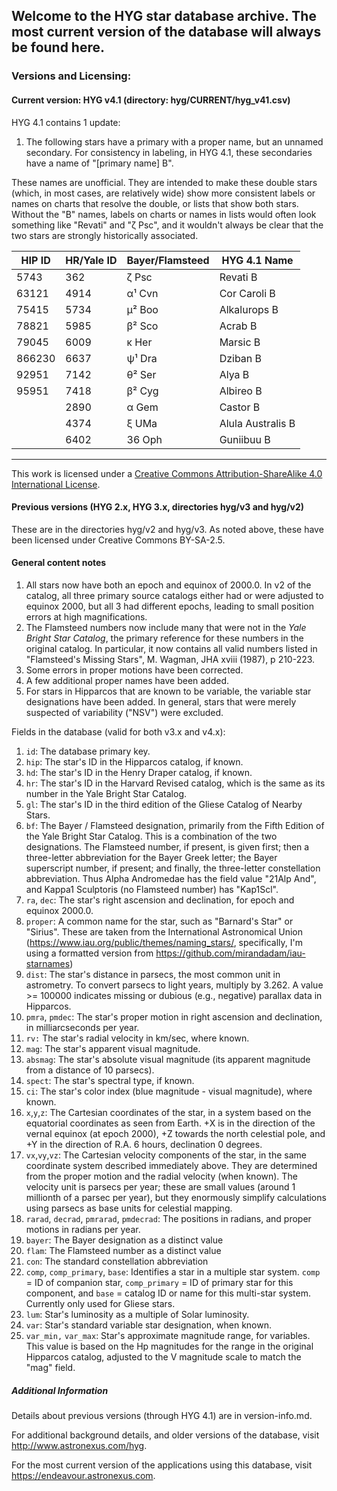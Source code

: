 ## Welcome to the HYG star database archive.  The most current version of the database will always be found here.

### Versions and Licensing:

#### Current version: HYG v4.1 (directory: hyg/CURRENT/hyg_v41.csv)

HYG 4.1 contains 1 update:

1. The following stars have a primary with a proper name, but an unnamed secondary. For consistency in labeling, in HYG 4.1, these secondaries have a name of "[primary name] B". 

These names are unofficial. They are intended to make these double stars (which, in most cases, are relatively wide) show more consistent labels or names on charts that resolve the double, or lists that show both stars. Without the "B" names, labels on charts or names in lists would often look something like "Revati" and "ζ Psc", and it wouldn't always be clear that the two stars are strongly historically associated.

|HIP ID|HR/Yale ID|Bayer/Flamsteed|HYG 4.1 Name| 
|------|----------|---------------|------------|
5743|362|ζ Psc|Revati B
63121|4914|α¹ Cvn|Cor Caroli B
75415|5734|μ² Boo|Alkalurops B
78821|5985|β² Sco|Acrab B
79045|6009|κ Her|Marsic B
866230|6637|ψ¹ Dra|Dziban B
92951|7142|θ² Ser|Alya B
95951|7418|β² Cyg|Albireo B
||2890|α Gem|Castor B
||4374|ξ UMa|Alula Australis B
||6402|36 Oph|Guniibuu B

---

This work is licensed under a
[Creative Commons Attribution-ShareAlike 4.0 International License][cc-by-sa].

[cc-by-sa]: http://creativecommons.org/licenses/by-sa/4.0/

#### Previous versions (HYG 2.x, HYG 3.x, directories hyg/v3 and hyg/v2)

These are in the directories hyg/v2 and hyg/v3. As noted above, these have been licensed under Creative Commons BY-SA-2.5.
 
#### General content notes

1. All stars now have both an epoch and equinox of 2000.0.  In v2 of the catalog, all three primary source catalogs either had or were adjusted to equinox 2000, but all 3 had different epochs, leading to small position errors at high magnifications.
2. The Flamsteed numbers now include many that were not in the _Yale Bright Star Catalog_, the
primary reference for these numbers in the original catalog.  In particular, it now contains all valid numbers listed in "Flamsteed's Missing Stars", M. Wagman, JHA xviii (1987), p 210-223.
3. Some errors in proper motions have been corrected.
4. A few additional proper names have been added.
5. For stars in Hipparcos that are known to be variable, the variable star designations have been added.  In general,
stars that were merely suspected of variability ("NSV") were excluded.

Fields in the database (valid for both v3.x and v4.x):

1. `id`: The database primary key.
2. `hip`: The star's ID in the Hipparcos catalog, if known.
3. `hd`: The star's ID in the Henry Draper catalog, if known.
4. `hr`: The star's ID in the Harvard Revised catalog, which is the same as its number in the Yale Bright Star Catalog.
5. `gl`: The star's ID in the third edition of the Gliese Catalog of Nearby Stars.
6. `bf`: The Bayer / Flamsteed designation, primarily from the Fifth Edition of the Yale Bright Star Catalog. This is a combination of the two designations. The Flamsteed number, if present, is given first; then a three-letter abbreviation for the Bayer Greek letter; the Bayer superscript number, if present; and finally, the three-letter constellation abbreviation. Thus Alpha Andromedae has the field value "21Alp And", and Kappa1 Sculptoris (no Flamsteed number) has "Kap1Scl".
7. `ra`, `dec`: The star's right ascension and declination, for epoch and equinox 2000.0.
8. `proper`: A common name for the star, such as "Barnard's Star" or "Sirius". These are taken from the International Astronomical Union (https://www.iau.org/public/themes/naming_stars/, specifically, I'm using a formatted version from https://github.com/mirandadam/iau-starnames)
9. `dist`: The star's distance in parsecs, the most common unit in astrometry. To convert parsecs to light years, multiply by 3.262. A value >= 100000 indicates missing or dubious (e.g., negative) parallax data in Hipparcos.
10. `pmra`, `pmdec`:  The star's proper motion in right ascension and declination, in milliarcseconds per year.  
11. `rv:`  The star's radial velocity in km/sec, where known.
12. `mag`: The star's apparent visual magnitude.
13. `absmag`: The star's absolute visual magnitude (its apparent magnitude from a distance of 10 parsecs).
14. `spect`: The star's spectral type, if known.
15. `ci`: The star's color index (blue magnitude - visual magnitude), where known.
16. `x`,`y`,`z`: The Cartesian coordinates of the star, in a system based on the equatorial coordinates as seen from Earth. +X is in the direction of the vernal equinox (at epoch 2000), +Z towards the north celestial pole, and +Y in the direction of R.A. 6 hours, declination 0 degrees.
17. `vx`,`vy`,`vz`: The Cartesian velocity components of the star, in the same coordinate system described immediately above. They are determined from the proper motion and the radial velocity (when known). The velocity unit is parsecs per year; these are small values (around 1 millionth of a parsec per year), but they enormously simplify calculations using parsecs as base units for celestial mapping.
18. `rarad`, `decrad`, `pmrarad`, `pmdecrad`:  The positions in radians, and proper motions in radians per year.
19. `bayer`:  The Bayer designation as a distinct value
20. `flam`:  The Flamsteed number as a distinct value
21. `con`:  The standard constellation abbreviation
22. `comp`, `comp_primary`, `base`:  Identifies a star in a multiple star system.  `comp` = ID of companion star, `comp_primary` = ID of primary star for this component, and `base` = catalog ID or name for this multi-star system.  Currently only used for Gliese stars.
23. `lum`:  Star's luminosity as a multiple of Solar luminosity.
24. `var`:  Star's standard variable star designation, when known.
25. `var_min,` `var_max`:  Star's approximate magnitude range, for variables.  This value is based on the Hp magnitudes for the range in the original Hipparcos catalog, adjusted to the V magnitude scale to match the "mag" field.

##### Additional Information

Details about previous versions (through HYG 4.1) are in version-info.md.

For additional background details, and older versions of the database, visit  http://www.astronexus.com/hyg.

For the most current version of the applications using this database, visit https://endeavour.astronexus.com. 

